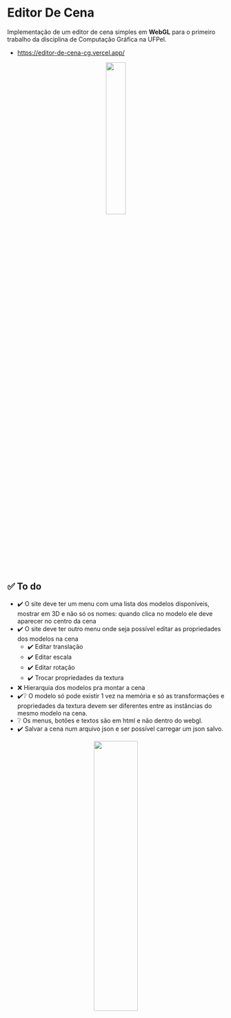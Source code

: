 # Editor De Cena 
Implementação de um editor de cena simples em __WebGL__ para o primeiro trabalho da disciplina de Computação Gráfica na UFPel.

* https://editor-de-cena-cg.vercel.app/

<p align="center">
<img src="https://github.com/bihw/EditorDeCenaCG/assets/76601652/10942bc9-de6e-483a-931a-ebd43397ad4c" width="30%" height="30%" >
</p>

## ✅ To do
* ✔️ O site deve ter um menu com uma lista dos modelos disponíveis, mostrar em 3D e não só os
nomes: quando clica no modelo ele deve aparecer no centro da cena
* ✔️ O site deve ter outro menu onde seja possível editar as propriedades dos modelos na cena
   * ✔️ Editar translação
   * ✔️ Editar escala
   * ✔️ Editar rotação
   * ✔️ Trocar propriedades da textura
* ❌ Hierarquia dos modelos pra montar a cena
* ✔️❔ O modelo só pode existir 1 vez na memória e só as transformações e propriedades da textura
devem ser diferentes entre as instâncias do mesmo modelo na cena.
* ❔ Os menus, botões e textos são em html e não dentro do webgl.
* ✔️ Salvar a cena num arquivo json e ser possível carregar um json salvo.

<p align="center">
<img src="https://github.com/bihw/EditorDeCenaCG/assets/76601652/9716c8f3-79b7-4dc2-aa02-0f83cc2f62d4" width="45%" height="40%" >
</p>
